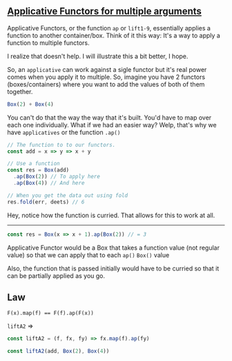 ## [Applicative Functors for multiple arguments](https://egghead.io/lessons/angular-1-x-applicative-functors-for-multiple-arguments)

Applicative Functors, or the function `ap` or `lift1-9`, essentially applies a function to another container/box. Think of it this way: It's a way to apply a function to multiple functors. 

I realize that doesn't help. I will illustrate this a bit better, I hope.

So, an `applicative` can work against a sigle functor but it's real power comes when you apply it to multiple. So, imagine you have 2 functors (boxes/containers) where you want to add the values of both of them together.
```js
Box(2) + Box(4)
```

You can't do that the way the way that it's built. You'd have to map over each one individually. What if we had an easier way? Welp, that's why we have `applicatives` or the function `.ap()`


```js
// The function to to our functors.
const add = x => y => x + y

// Use a function
const res = Box(add)
  .ap(Box(2)) // To apply here
  .ap(Box(4)) // And here

// When you get the data out using fold
res.fold(err, deets) // 6
```

Hey, notice how the function is curried. That allows for this to work at all. 

------

```js
const res = Box(x => x + 1).ap(Box(2)) // = 3
```

Applicative Functor would be a Box that takes a function value (not regular value) so that we can apply that to each `ap()` `Box()` value

Also, the function that is passed initially would have to be curried so that it can be partially applied as you go.


## Law
`F(x).map(f) == F(f).ap(F(x))`


`liftA2` => 
```js
const liftA2 = (f, fx, fy) => fx.map(f).ap(fy)

const liftA2(add, Box(2), Box(4))
```
